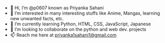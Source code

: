 - 👋 Hi, I’m @p0607 known as Priyanka Sahani
- 👀 I’m interested in many interesting stuffs like Anime, Mangas, learning new unwanted facts, etc.
- 🌱 I’m currently learning Python, HTML, CSS, JavaScript, Japanese
- 💞️ I’m looking to collaborate on the python and web dev. projects
- 📫 Reach me here at priyanka1sahani1@gmail.com

<!---
p0607/p0607 is a ✨ special ✨ repository because its `README.md` (this file) appears on your GitHub profile.
You can click the Preview link to take a look at your changes.
--->
